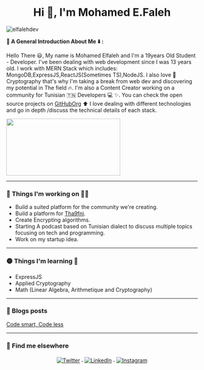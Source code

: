 <h1 align="center">Hi 👋, I'm Mohamed E.Faleh</h1> 
<p align="left"> <img src="https://komarev.com/ghpvc/?username=elfalehdev&label=Profile%20views&color=0e75b6&style=flat" alt="elfalehdev" /> </p>
<p> <b> 🔵 A General Introduction About Me ⬇️ : </b></p> 
<p">Hello There 😃, My name is Mohamed Elfaleh and I'm a 19years Old Student - Developer. I've been dealing with web development since I was 13 years old. I work with MERN Stack which includes: MongoDB,ExpressJS,ReactJS(Sometimes TS),NodeJS. I also love 💖 Cryptography that's why I'm taking a break from web dev and discovering my potential in The field 🔥. I'm also a Content Creator working on a community for Tunisian 🇹🇳 Developers 💻 ✨. You can check the open source projects on <a href="https://www.github.com/tunpl/" target="_blank">GitHubOrg</a> ⬆️ I love dealing with different technologies and go in depth /discuss the technical details of each stack.  </p> 
  
<img align="center" src="https://i.pinimg.com/originals/17/56/d5/1756d52453b23ee778a7083b3469db2b.png" width="300" height="150">
<hr>



###  🔴 Things I'm working on 🧑‍💼 
- Build a suited platform for the community we're creating. 
- Build a platform for <a href="https://www.facebook.com/tha9fni" target="_blank"> Tha9fni</a>. 
- Create Encrypting algorithms.
- Starting A podcast based on Tunisian dialect to discuss multiple topics focusing on tech and programming.  
- Work on my startup idea. 
<hr>


###  🟡 Things I'm learning 📑 
- ExpressJS
- Applied Cryptography 
- Math (Linear Algebra, Arithmetique and Cryptography) 

<hr>



### 📝 Blogs posts
<!-- BLOG-POST-LIST:START -->
<a href="https://elfalehdev.github.io/content/programming/articles/codesmartcodeless/index.html" target="_blank"> Code smart, Code less </a>
<!-- BLOG-POST-LIST:END -->

---
### 📢 Find me elsewhere
<p align="center">
  <a href="https://twitter.com/elfalehdev" target="_blank">
    <img src="https://raw.githubusercontent.com/MikeCodesDotNET/MikeCodesDotNET/a8abbf37441f3253f74ea255a47f289208d7568c/Resources/twitter.svg" alt="Twitter" style="vertical-align:top; margin:4px">
  </a>  

  <a href="https://www.linkedin.com/in/elfalehdev/" target="_blank" >
    <img src="https://raw.githubusercontent.com/MikeCodesDotNET/MikeCodesDotNET/a8abbf37441f3253f74ea255a47f289208d7568c/Resources/linkedIn.svg" alt="LinkedIn" style="vertical-align:top; margin:4px">
  </a>

  <a href="https://www.instagram.com/elfalehdev/" target="_blank">
    <img src="https://raw.githubusercontent.com/MikeCodesDotNET/MikeCodesDotNET/a8abbf37441f3253f74ea255a47f289208d7568c/Resources/instagram.svg" alt="Instagram" style="vertical-align:top; margin:4px">
  </a>




